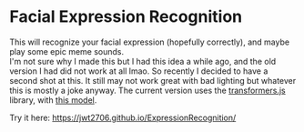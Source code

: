 # Facial Expression Recognition

This will recognize your facial expression (hopefully correctly), and maybe play some epic meme sounds.<br />
I'm not sure why I made this but I had this idea a while ago, and the old version I had did not work at all lmao. So recently I decided to have a second shot at this. It still may not work great with bad lighting but whatever this is mostly a joke anyway.
The current version uses the [transformers.js](https://huggingface.co/docs/transformers.js/en/index) library, with [this model](https://huggingface.co/Xenova/facial_emotions_image_detection).

Try it here: <https://jwt2706.github.io/ExpressionRecognition/>